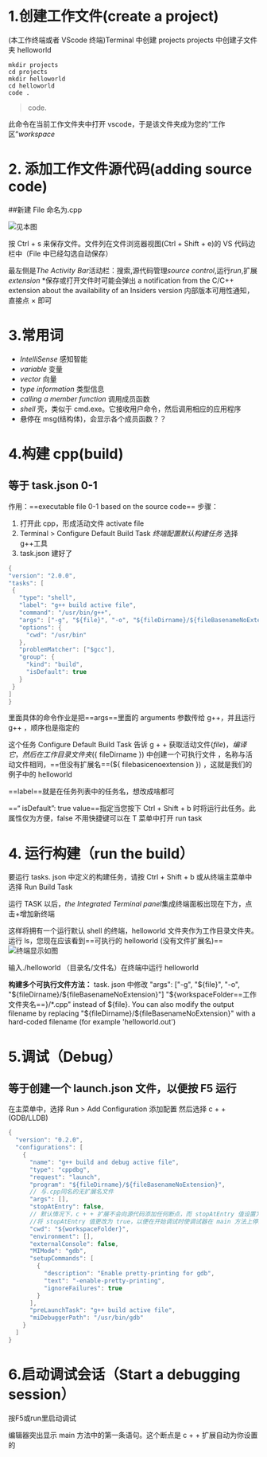 # 1.创建工作文件(create a project)

(本工作终端或者 VScode 终端)Terminal 中创建 projects
projects 中创建子文件夹 helloworld

```
mkdir projects
cd projects
mkdir helloworld
cd helloworld
code .
```

> code.

此命令在当前工作文件夹中打开 vscode，于是该文件夹成为您的“工作区”_workspace_

# 2. 添加工作文件源代码(adding source code)

##新建 File 命名为.cpp

![见本图](../2021-08-13-17-01-40.png)

按 Ctrl + s 来保存文件。文件列在文件浏览器视图(Ctrl + Shift + e)的 VS 代码边栏中（File 中已经勾选自动保存）

最左侧是*The Activity Bar*活动栏：搜索,源代码管理*source control*,运行*run*,扩展*extension* \*保存或打开文件时可能会弹出 a notification from the C/C++ extension about the availability of an Insiders version 内部版本可用性通知，直接点 × 即可

# 3.常用词

- _IntelliSense_ 感知智能
- _variable_ 变量
- _vector_ 向量
- _type information_ 类型信息
- _calling a member function_ 调用成员函数
- _shell_ 壳，类似于 cmd.exe。它接收用户命令，然后调用相应的应用程序
- 悬停在 msg(结构体)，会显示各个成员函数？？

# 4.构建 cpp(build)

## 等于 task.json 0-1

作用：==executable file 0-1 based on the source code==
步骤：

1. 打开此 cpp，形成活动文件 activate file
2. Terminal > Configure Default Build Task
   _终端配置默认构建任务_
   选择 g++工具
3. task.json 建好了

```cpp
{
"version": "2.0.0",
"tasks": [
 {
   "type": "shell",
   "label": "g++ build active file",
   "command": "/usr/bin/g++",
   "args": ["-g", "${file}", "-o", "${fileDirname}/${fileBasenameNoExtension}"],
   "options": {
     "cwd": "/usr/bin"
   },
   "problemMatcher": ["$gcc"],
   "group": {
     "kind": "build",
     "isDefault": true
   }
 }
]
}
```

里面具体的命令作业是把==args==里面的 arguments 参数传给 g++，并且运行 g++ ，顺序也是指定的

这个任务 Configure Default Build Task 告诉 g + + 获取活动文件(${ file }) ，编译它，然后在工作目录文件夹(${ fileDirname }) 中创建一个可执行文件 ，名称与活动文件相同，==但没有扩展名==(${ filebasicenoextension }) ，这就是我们的例子中的 helloworld

==label==就是在任务列表中的任务名，想改成啥都可

==“ isDefault”: true value==指定当您按下 Ctrl + Shift + b 时将运行此任务。此属性仅为方便，false 不用快捷键可以在 T 菜单中打开 run task

# 4. 运行构建（run the build）

要运行 tasks. json 中定义的构建任务，请按 Ctrl + Shift + b 或从终端主菜单中选择 Run Build Task

运行 TASK 以后，*the Integrated Terminal panel*集成终端面板出现在下方，点击+增加新终端

这样将拥有一个运行默认 shell 的终端，helloworld 文件夹作为工作目录文件夹。运行 ls，您现在应该看到==可执行的 helloworld (没有文件扩展名)==
![终端显示如图](../2021-08-14-13-53-50.png)

输入./helloworld （目录名/文件名）在终端中运行 helloworld

**构建多个可执行文件方法：**
task. json 中修改
"args": ["-g", "${file}", "-o", "${fileDirname}/${fileBasenameNoExtension}"]
"${workspaceFolder==工作文件夹名==}/*.cpp" instead of ${file}. You can also modify the output filename by replacing "${fileDirname}/${fileBasenameNoExtension}" with a hard-coded filename (for example 'helloworld.out')

# 5.调试（Debug）

## 等于创建一个 launch.json 文件，以便按 F5 运行

在主菜单中，选择 Run > Add Configuration 添加配置 然后选择 c + + (GDB/LLDB)

```C++
{
  "version": "0.2.0",
  "configurations": [
    {
      "name": "g++ build and debug active file",
      "type": "cppdbg",
      "request": "launch",
      "program": "${fileDirname}/${fileBasenameNoExtension}",
      // 与.cpp同名的无扩展名文件
      "args": [],
      "stopAtEntry": false,
      // 默认情况下，c + + 扩展不会向源代码添加任何断点，而 stopAtEntry 值设置为 false
      //将 stopAtEntry 值更改为 true，以便在开始调试时使调试器在 main 方法上停止
      "cwd": "${workspaceFolder}",
      "environment": [],
      "externalConsole": false,
      "MIMode": "gdb",
      "setupCommands": [
        {
          "description": "Enable pretty-printing for gdb",
          "text": "-enable-pretty-printing",
          "ignoreFailures": true
        }
      ],
      "preLaunchTask": "g++ build active file",
      "miDebuggerPath": "/usr/bin/gdb"
    }
  ]
}
```
# 6.启动调试会话（Start a debugging session）
按F5或run里启动调试

编辑器突出显示 main 方法中的第一条语句。这个断点是 c + + 扩展自动为你设置的
